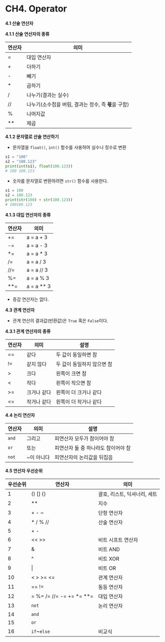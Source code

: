 # CH4. Operator

**4.1 산술 연산자**

**4.1.1 산술 연산자의 종류**

| 연산자 | 의미                                                 |
| ------ | ---------------------------------------------------- |
| =      | 대입 연산자                                          |
| +      | 더하기                                               |
| -      | 빼기                                                 |
| *      | 곱하기                                               |
| /      | 나누기(결과는 실수)                                  |
| //     | 나누기(소수점을 버림, 결과는 정수, 즉 **몫**을 구함) |
| %      | 나머지값                                             |
| **     | 제곱                                                 |



**4.1.2 문자열로 산술 연산하기**

- 문자열을 `float()`,  `int()` 함수를 사용하여 실수나 정수로 변환

```python
s1 = "100"
s2 = "100.123"
print(int(s1), float(100.123))
# 100 100.123
```

- 숫자를 문자열로 변환하려면 `str()` 함수를 사용한다.

```python
s1 = 100
s2 = 100.123
print(str(100) + str(100.123))
# 100100.123
```



**4.1.3 대입 연산자의 종류**

| 연산자 | 의미       |
| ------ | ---------- |
| +=     | a = a + 3  |
| -=     | a = a - 3  |
| *=     | a = a * 3  |
| /=     | a = a / 3  |
| //=    | a = a // 3 |
| %=     | a = a % 3  |
| **=    | a = a ** 3 |

- 증감 연산자는 없다.



**4.3 관계 연산자**

- 관계 연산의 결과값(반환값)은 `True` 혹은 `False`이다.

**4.3.1 관계 연산자의 종류**

| 연산자 | 의미        | 설명                       |
| ------ | ----------- | -------------------------- |
| ==     | 같다        | 두 값이 동일하면 참        |
| !=     | 같지 않다   | 두 값이 동일하지 않으면 참 |
| >      | 크다        | 왼쪽이 크면 참             |
| <      | 작다        | 왼쪽이 작으면 참           |
| >=     | 크거나 같다 | 왼쪽이 더 크거나 같다      |
| <=     | 작거나 같다 | 왼쪽이 더 작거나 같다      |



**4.4 논리 연산자**

| 연산자 | 의미       | 설명                                |
| ------ | ---------- | ----------------------------------- |
| `and`  | 그리고     | 피연산자 모두가 참이어야 참         |
| `or`   | 또는       | 피연산자 둘 중 하나라도 참이어야 참 |
| `not`  | ~이 아니다 | 피연산자의 논리값을 뒤집음          |



**4.5 연산자 우선순위**

| 우선순위 | 연산자                   | 의미                         |
| -------- | ------------------------ | ---------------------------- |
| 1        | () [] {}                 | 괄호, 리스트, 딕셔너리, 세트 |
| 2        | **                       | 지수                         |
| 3        | + - ~                    | 단항 연산자                  |
| 4        | * / % //                 | 산술 연산자                  |
| 5        | + -                      |                              |
| 6        | << >>                    | 비트 시프트 연산자           |
| 7        | &                        | 비트 AND                     |
| 8        | ^                        | 비트 XOR                     |
| 9        | \|                       | 비트 OR                      |
| 10       | < > >= <=                | 관계 연산자                  |
| 11       | == !=                    | 동등 연산자                  |
| 12       | = %= /= //= -= += *= **= | 대입 연산자                  |
| 13       | `not`                    | 논리 연산자                  |
| 14       | `and`                    |                              |
| 15       | `or`                     |                              |
| 16       | `if`~`else`              | 비교식                       |